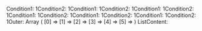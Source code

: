 Condition1: 1Condition2: 1Condition1: 1Condition2: 1Condition1: 1Condition2: 1Condition1: 1Condition2: 1Condition1: 1Condition2: 1Condition1: 1Condition2: 1Outer: Array
(
    [0] => 
    [1] => 
    [2] => 
    [3] => 
    [4] => 
    [5] => 
)
ListContent: 